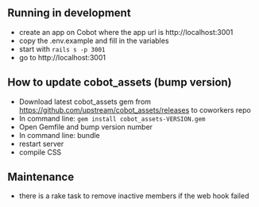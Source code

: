 ## Running in development

* create an app on Cobot where the app url is http://localhost:3001
* copy the .env.example and fill in the variables
* start with `rails s -p 3001`
* go to http://localhost:3001

## How to update cobot_assets (bump version)

* Download latest cobot_assets gem from https://github.com/upstream/cobot_assets/releases to coworkers repo
* In command line: `gem install cobot_assets-VERSION.gem`
* Open Gemfile and bump version number
* In command line: bundle
* restart server
* compile CSS

## Maintenance
* there is a rake task to remove inactive members if the web hook failed
